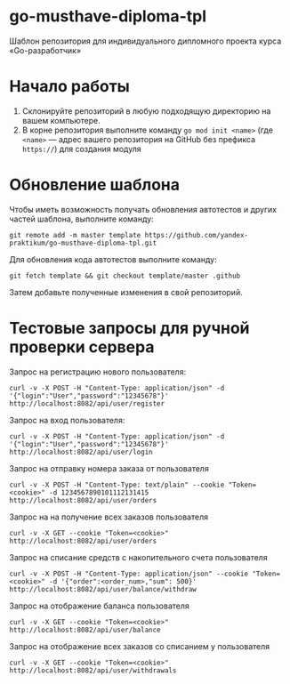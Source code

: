 # go-musthave-diploma-tpl

Шаблон репозитория для индивидуального дипломного проекта курса «Go-разработчик»

# Начало работы

1. Склонируйте репозиторий в любую подходящую директорию на вашем компьютере.
2. В корне репозитория выполните команду `go mod init <name>` (где `<name>` — адрес вашего репозитория на GitHub без
   префикса `https://`) для создания модуля

# Обновление шаблона

Чтобы иметь возможность получать обновления автотестов и других частей шаблона, выполните команду:

```
git remote add -m master template https://github.com/yandex-praktikum/go-musthave-diploma-tpl.git
```

Для обновления кода автотестов выполните команду:

```
git fetch template && git checkout template/master .github
```

Затем добавьте полученные изменения в свой репозиторий.

# Тестовые запросы для ручной проверки сервера

Запрос на регистрацию нового пользователя:

```
curl -v -X POST -H "Content-Type: application/json" -d '{"login":"User","password":"12345678"}' http://localhost:8082/api/user/register
```
Запрос на вход пользователя:
```
curl -v -X POST -H "Content-Type: application/json" -d '{"login":"User","password":"12345678"}' http://localhost:8082/api/user/login
```

Запрос на отправку номера заказа от пользователя
```
curl -v -X POST -H "Content-Type: text/plain" --cookie "Token=<cookie>" -d 1234567890101112131415 http://localhost:8082/api/user/orders
```
Запрос на на получение всех заказов пользователя
```
curl -v -X GET --cookie "Token=<cookie>" http://localhost:8082/api/user/orders
```

Запрос на списание средств с накопительного счета пользователя
```
curl -v -X POST -H "Content-Type: application/json" --cookie "Token=<cookie>" -d '{"order":<order_num>,"sum": 500}' http://localhost:8082/api/user/balance/withdraw
```
Запрос на отображение баланса пользователя
```
curl -v -X GET --cookie "Token=<cookie>" http://localhost:8082/api/user/balance
```
Запрос на отображение всех заказов со списанием у пользователя
```
curl -v -X GET --cookie "Token=<cookie>" http://localhost:8082/api/user/withdrawals
```